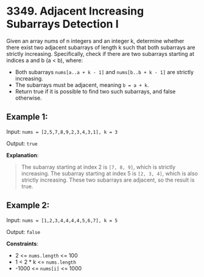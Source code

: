 # 3349. Adjacent Increasing Subarrays Detection I
Given an array nums of n integers and an integer k, determine whether there exist two adjacent subarrays of length k such that both subarrays are strictly increasing. Specifically, check if there are two subarrays starting at indices a and b (a < b), where:

- Both subarrays `nums[a..a + k - 1]` and `nums[b..b + k - 1]` are strictly increasing.
- The subarrays must be adjacent, meaning `b = a + k`.
- Return true if it is possible to find two such subarrays, and false otherwise.


## Example 1:

Input: `nums = [2,5,7,8,9,2,3,4,3,1], k = 3`

Output: `true`

**Explanation**:
> The subarray starting at index 2 is `[7, 8, 9]`, which is strictly increasing.
> The subarray starting at index 5 is `[2, 3, 4]`, which is also strictly increasing.
> These two subarrays are adjacent, so the result is true.

## Example 2:

Input: `nums = [1,2,3,4,4,4,4,5,6,7], k = 5`

Output: `false`


**Constraints**:
- 2 <= `nums.length` <= 100
- 1 < 2 * k <= `nums.length`
- -1000 <= `nums[i]` <= 1000